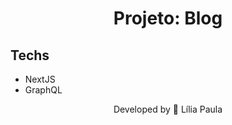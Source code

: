 <h1 align="center"> Projeto: Blog</h1>

## Techs

- NextJS
- GraphQL

<p align="center"> Developed by 🍄 Lília Paula </p>
